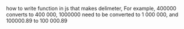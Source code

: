 how to write function in js that makes delimeter, For example, 400000 converts to 400 000, 1000000 need to be converted to 1 000 000, and  100000.89 to 100 000.89
